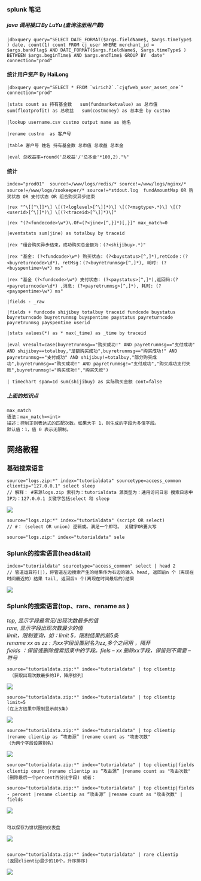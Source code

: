 ### splunk 笔记

##### java 调用接口 By LuYu \(查询注册用户数\)

```
|dbxquery query="SELECT DATE_FORMAT($args.fieldName$, $args.timeType$ ) date, count(1) count FROM cj_user WHERE merchant_id = $args.bankFlag$ AND DATE_FORMAT($args.fieldName$, $args.timeType$ ) BETWEEN $args.beginTime$ AND $args.endTime$ GROUP BY  date" connection="prod"
```

#### 统计用户资产 By HaiLong

    |dbxquery query="SELECT * FROM `wirich2`.`cjqfweb_user_asset_one`" connection="prod"

    |stats count as 持有基金数   sum(fundmarketvalue) as 总市值   sum(floatprofit) as 总收益   sum(costmoney) as 总本金 by custno

    |lookup username.csv custno output name as 姓名

    |rename custno  as 客户号

    |table 客户号 姓名 持有基金数 总市值 总收益 总本金

    |eval 总收益率=round('总收益'/'总本金'*100,2)."%"

#### 统计

```
index="prod01"  source!=/www/logs/redis/* source!=/www/logs/nginx/*   source!=/www/logs/zookeeper/* source!=*stdout.log  fundAmountMap OR 购买状态 OR 支付状态 OR 组合购买异步结束

|rex "^\[[^\]]*\] \[(?<loglevel>[^\]]*)\] \[(?<msgtype>.*)\] \[(?<userid>[^\]]*)\] \[(?<traceid>[^\]]*)\]"

|rex "(?<fundecode>\w*)\.OF=(?<jine>[^,}]*)[,}]" max_match=0

|eventstats sum(jine) as totalbuy by traceid

|rex "组合购买异步结束，成功购买总金额为：(?<shijibuy>.*)"

|rex "基金: (?<fundcode>\w*) 购买状态: (?<buystatus>[^,]*),retCode：(?<buyreturncode>\d*)，retMsg：(?<buyretrunmsg>[^,]*), 耗时: (?<buyspentime>\w*) ms"

|rex "基金 (?<fundcode>\w*) 支付状态: (?<paystatus>[^,]*),返回码:(?<payreturncode>\d*) ,消息: (?<payretrunmsg>[^,]*), 耗时: (?<payspentime>\w*) ms"

|fields - _raw

|fields + fundcode shijibuy totalbuy traceid fundcode buystatus buyreturncode buyretrunmsg buyspentime paystatus payreturncode payretrunmsg payspentime userid

|stats values(*) as * max(_time) as _time by traceid

|eval vresult=case(buyretrunmsg=="购买成功!" AND payretrunmsg=="支付成功" AND shijibuy==totalbuy,"足额购买成功",buyretrunmsg=="购买成功!" AND payretrunmsg=="支付成功" AND shijibuy!=totalbuy,"部分购买成功",buyretrunmsg=="购买成功!" AND payretrunmsg!="支付成功","购买成功支付失败",buyretrunmsg!="购买成功!","购买失败")

| timechart span=1d sum(shijibuy) as 实际购买金额 cont=false
```

##### 上面的知识点

```
max_match
语法：max_match=<int>
描述：控制正则表达式的匹配次数。如果大于 1，则生成的字段为多值字段。
默认值：1，值 0 表示无限制。
```

## 网络教程

### 基础搜索语言

```
source="logs.zip:*" index="tutorialdata" sourcetype=access_common clientip="127.0.0.1" select sleep 
// 解释： #来源logs.zip 索引为：tutorialdata 源类型为：通用访问日志 搜索日志中IP为：127.0.0.1 关键字包括select 和 sleep
```

![](http://image.3001.net/images/20161214/14817236108359.png)

```
source="logs.zip:*" index="tutorialdata" (script OR select)
// #： (select OR union) 逻辑或。满足一个即可。 关键字OR要大写

source="logs.zip:" index="tutorialdata" sele
```

### Splunk的搜索语言\(head&tail\)

```
index="tutorialdata" sourcetype="access_common" select | head 2
// 管道运算符(|)，将管道左边搜索产生的结果作为右边的输入 head, 返回前n 个（离现在时间最近的）结果 tail, 返回后n 个(离现在时间最后的)结果
```

![](http://image.3001.net/images/20161214/14817236419831.png)

### Splunk的搜索语言\(top、rare、rename as \)

_top, 显示字段最常见/出现次数最多的值  
rare, 显示字段出现次数最少的值  
limit，限制查询，如：limit 5，限制结果的前5条  
rename xx as zz : 为xx字段设置别名为zz,多个之间用 ，隔开  
fields ：保留或删除搜索结果中的字段。fiels – xx 删除xx字段，保留则不需要 – 符号_

```
source="tutorialdata.zip:*" index="tutorialdata" | top clientip 
 （获取出现次数最多的IP，降序排列）
```
![](http://image.3001.net/images/20161214/1481723737559.png)

```
source="tutorialdata.zip:*" index="tutorialdata" | top clientip limit=5 
(在上方结果中限制显示前5条)
```
![](http://image.3001.net/images/20161214/148172374734.png)

```
source="tutorialdata.zip:*" index="tutorialdata" | top clientip |rename clientip as “攻击源” |rename count as "攻击次数" 
（为两个字段设置别名）
```
![](http://image.3001.net/images/20161214/14817237571877.png)

```
source="tutorialdata.zip:*" index="tutorialdata" | top clientip|fields clientip count |rename clientip as “攻击源” |rename count as "攻击次数"  (删除最后一个percent百分比字段) 或者： 

source="tutorialdata.zip:*" index="tutorialdata" | top clientip|fields - percent |rename clientip as “攻击源” |rename count as "攻击次数" | fields
```
![](http://image.3001.net/images/20161214/14817237838432.png)

```

可以保存为饼状图的仪表盘
```
![](http://image.3001.net/images/20161214/14817237958177.png)

```

source="tutorialdata.zip:*" index="tutorialdata" | rare clientip 
(返回clientip最少的10个，升序排序)
```
![](http://image.3001.net/images/20161214/14817238094190.png)

```



```



